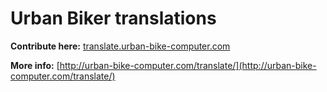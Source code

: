 
# Urban Biker translations

**Contribute here:** [translate.urban-bike-computer.com](https://translate.urban-bike-computer.com/projects/urban-biker/strings/)


**More info:** [http://urban-bike-computer.com/translate/](http://urban-bike-computer.com/translate/)
